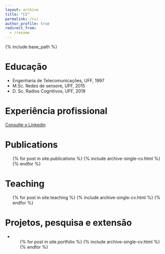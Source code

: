 ```yaml
---
layout: archive
title: "CV"
permalink: /cv/
author_profile: true
redirect_from:
  - /resume
---
```


{% include base_path %}

Educação
======
* Engenharia de Telecomunicações, UFF, 1997
* M.Sc. Redes de sensore, UFF, 2015
* D. Sc. Radios Cognitivos, UFF, 2019 

Experiência profissional
======
<a href="https://www.linkedin.com/in/https://www.linkedin.com/in/cledsonsousa" target="_top">Consulte o Linkedin</a>
 

Publications
======
  <ul>{% for post in site.publications %}
    {% include archive-single-cv.html %}
  {% endfor %}</ul>
  

  
Teaching
======
  <ul>{% for post in site.teaching %}
    {% include archive-single-cv.html %}
  {% endfor %}</ul>
  
Projetos, pesquisa e extensão
======
* <ul>{% for post in site.portfolio %}
    {% include archive-single-cv.html %}
  {% endfor %}</ul>
